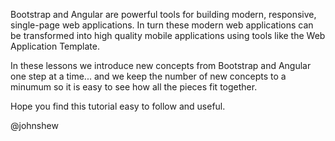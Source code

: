 Bootstrap and Angular are powerful tools for building modern, responsive, single-page web applications.  In turn these modern web applications can be transformed into high quality mobile applications using tools like the Web Application Template.

In these lessons we introduce new concepts from Bootstrap and Angular one step at a time...  and we keep the number of new concepts to a minumum so it is easy to see how all the pieces fit together.

Hope you find this tutorial easy to follow and useful.

@johnshew

